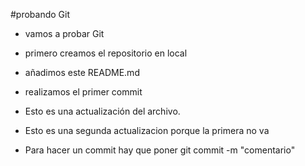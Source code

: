 #probando Git
- vamos a probar Git
- primero creamos el repositorio en local
- añadimos este README.md
- realizamos el primer commit

- Esto es una actualización del archivo.
- Esto es una segunda actualizacion porque la primera no va

- Para hacer un commit hay que poner git commit -m "comentario"